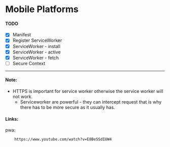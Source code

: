 # Mobile Platforms

#### TODO
- [x] Manifest
- [x] Register ServiceWorker
- [x] ServiceWorker - install
- [x] ServiceWorker - active
- [x] ServiceWorker - fetch
- [ ] Secure Context

---
#### Note:
*   HTTPS is important for service worker otherwise the service worker will not work.
    *   Serviceworker are powerful - they can intercept request that is why there has to be more secure as it usually has.
    
#### Links:
pwa:

        https://www.youtube.com/watch?v=E8BeSSdIUW4